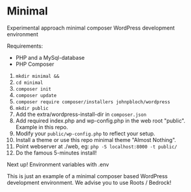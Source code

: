 # Minimal
Experimental approach minimal composer WordPress development environment

Requirements:
* PHP and a MySql-database
* PHP Composer

1. `mkdir minimal &&`
1. `cd minimal`
1. `composer init`
1. `composer update`
1. `composer require composer/installers johnpbloch/wordpress`
1. `mkdir public`
1. Add the extra/wordpress-install-dir in `composer.json`
1. Add required index.php and wp-config.php in the web root "public". Example in this repo.
1. Modify your `public/wp-config.php` to reflect your setup.
1. Install a theme or use this repo minimal theme "Almost Nothing".
1. Point webserver at ./web, eg: `php -S localhost:8000 -t public/`
1. Do the famous 5-minutes install!

Next up! Environment variables with .env

This is just an example of a minimal composer based WordPress development environment.
We advise you to use Roots / Bedrock!
